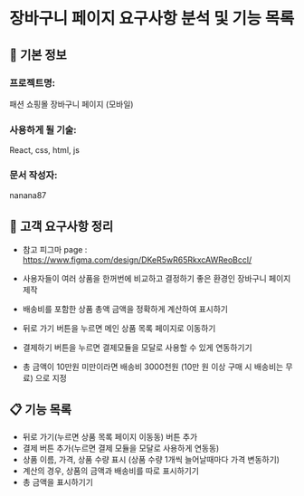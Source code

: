 # 장바구니 페이지 요구사항 분석 및 기능 목록

## 📌 기본 정보
### 프로젝트명: 
패션 쇼핑몰 장바구니 페이지 (모바일)

### 사용하게 될 기술: 
React, css, html, js

### 문서 작성자:
nanana87

## 📝 고객 요구사항 정리
- 참고 피그마 page : <a>https://www.figma.com/design/DKeR5wR65RkxcAWReoBccl/</a>

- 사용자들이 여러 상품을 한꺼번에 비교하고 결정하기 좋은 환경인 장바구니 페이지 제작
- 배송비를 포함한 상품 총액 금액을 정확하게 계산하여 표시하기
- 뒤로 가기 버튼을 누르면 메인 상품 목록 페이지로 이동하기
- 결제하기 버튼을 누르면 결제모듈을 모달로 사용할 수 있게 연동하기기
- 총 금액이 10만원 미만이라면 배송비 3000천원 (10만 원 이상 구매 시 배송비는 무료) 으로 지정


## 📋 기능 목록
- 뒤로 가기(누르면 상품 목록 페이지 이동동) 버튼 추가
- 결제 버튼 추가(누르면 결제 모듈을 모달로 사용하게 연동동)
- 상품 이름, 가격, 상품 수량 표시 (상품 수량 1개씩 늘어날때마다 가격 변동하기)
- 계산의 경우, 상품의 금액과 배송비를 따로 표시하기기
- 총 금액을 표시하기기
